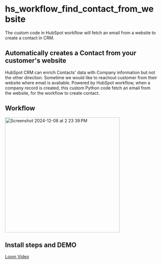 # hs_workflow_find_contact_from_website
The custom code in HubSpot workflow will fetch an email from a website to create a contact in CRM.

## Automatically creates a Contact from your customer's website
HubSpot CRM can enrich Contacts' data with Company information but not the other direction. Sometime we would like to reachout customer from their website where email is avaliable.
Powered by HubSpot workflow, when a company record is created, this custom Python code fetch an email from the website, for the workflow to create contact.

## Workflow
<img width="379" alt="Screenshot 2024-12-08 at 2 23 39 PM" src="https://github.com/user-attachments/assets/660242f3-5187-4c41-af53-2a6b9268512c">

## Install steps and DEMO
[Loom Video](https://www.loom.com/share/1af8529374b043199e34828b456fb92d?sid=fe4d5bd2-b4f2-4365-85d7-f4474a8178ea)
